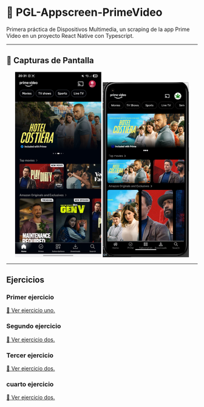 # 🧩 PGL-Appscreen-PrimeVideo

Primera práctica de Dispositivos Multimedia, un scraping de la app Prime Video en un proyecto React Native con Typescript.

---

## 📸 Capturas de Pantalla

<p align="center">
  <img src="assets/28_Prime_Video.jpg" alt="Captura 1" width="45%"/>
  <img src="assets/CopiaPrimeVideo.png" alt="Captura 2" width="45%"/>
</p>

---

## Ejercicios

### Primer ejercicio

[📘 Ver ejercicio uno.](docs/colores.md)

### Segundo ejercicio

[📘 Ver ejercicio dos.](docs/atomic_design.md)

### Tercer ejercicio

[📘 Ver ejercicio dos.](docs/explain_code.md)

### cuarto ejercicio

[📘 Ver ejercicio dos.](docs/icons.md)
